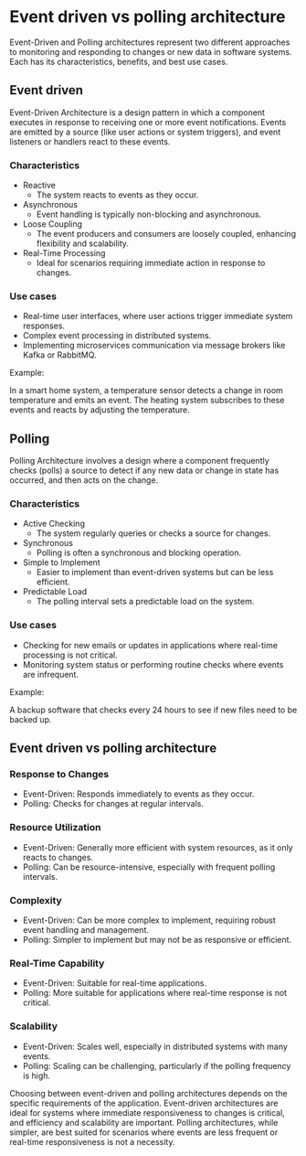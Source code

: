 # Event driven vs polling architecture

Event-Driven and Polling architectures represent two different approaches to monitoring and responding to changes or new data in software systems. Each has its characteristics, benefits, and best use cases.

## Event driven

Event-Driven Architecture is a design pattern in which a component executes in response to receiving one or more event notifications. Events are emitted by a source (like user actions or system triggers), and event listeners or handlers react to these events.

### Characteristics

- Reactive
  - The system reacts to events as they occur.
- Asynchronous
  - Event handling is typically non-blocking and asynchronous.
- Loose Coupling
  - The event producers and consumers are loosely coupled, enhancing flexibility and scalability.
- Real-Time Processing
  - Ideal for scenarios requiring immediate action in response to changes.

### Use cases

- Real-time user interfaces, where user actions trigger immediate system responses.
- Complex event processing in distributed systems.
- Implementing microservices communication via message brokers like Kafka or RabbitMQ.

Example:

In a smart home system, a temperature sensor detects a change in room temperature and emits an event. The heating system subscribes to these events and reacts by adjusting the temperature.

## Polling

Polling Architecture involves a design where a component frequently checks (polls) a source to detect if any new data or change in state has occurred, and then acts on the change.

### Characteristics

- Active Checking
  - The system regularly queries or checks a source for changes.
- Synchronous
  - Polling is often a synchronous and blocking operation.
- Simple to Implement
  - Easier to implement than event-driven systems but can be less efficient.
- Predictable Load
  - The polling interval sets a predictable load on the system.

### Use cases

- Checking for new emails or updates in applications where real-time processing is not critical.
- Monitoring system status or performing routine checks where events are infrequent.

Example:

A backup software that checks every 24 hours to see if new files need to be backed up.

## Event driven vs polling architecture

### Response to Changes

- Event-Driven: Responds immediately to events as they occur.
- Polling: Checks for changes at regular intervals.

### Resource Utilization

- Event-Driven: Generally more efficient with system resources, as it only reacts to changes.
- Polling: Can be resource-intensive, especially with frequent polling intervals.

### Complexity

- Event-Driven: Can be more complex to implement, requiring robust event handling and management.
- Polling: Simpler to implement but may not be as responsive or efficient.

### Real-Time Capability

- Event-Driven: Suitable for real-time applications.
- Polling: More suitable for applications where real-time response is not critical.

### Scalability

- Event-Driven: Scales well, especially in distributed systems with many events.
- Polling: Scaling can be challenging, particularly if the polling frequency is high.

Choosing between event-driven and polling architectures depends on the specific requirements of the application. Event-driven architectures are ideal for systems where immediate responsiveness to changes is critical, and efficiency and scalability are important. Polling architectures, while simpler, are best suited for scenarios where events are less frequent or real-time responsiveness is not a necessity.

